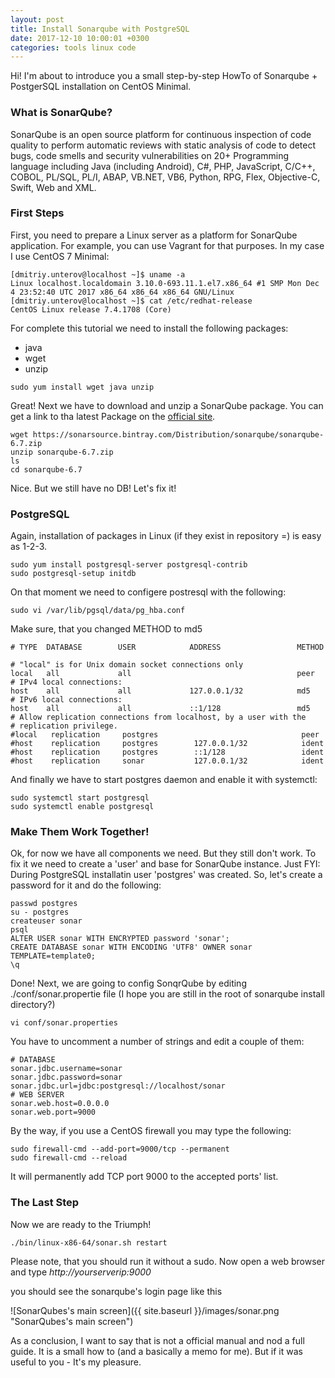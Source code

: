 ```yaml
---
layout: post
title: Install Sonarqube with PostgreSQL
date: 2017-12-10 10:00:01 +0300
categories: tools linux code
---
```


Hi! I'm about to introduce you a small step-by-step HowTo of Sonarqube + PostgerSQL installation on CentOS Minimal.

### What is SonarQube?

SonarQube is an open source platform for continuous inspection of code quality to perform automatic reviews with static analysis of code to detect bugs, code smells and security vulnerabilities on 20+ Programming language including Java (including Android), C#, PHP, JavaScript, C/C++, COBOL, PL/SQL, PL/I, ABAP, VB.NET, VB6, Python, RPG, Flex, Objective-C, Swift, Web and XML.

### First Steps

First, you need to prepare a Linux server as a platform for SonarQube application. For example, you can use Vagrant for that purposes. In my case I use CentOS 7 Minimal:
```
[dmitriy.unterov@localhost ~]$ uname -a
Linux localhost.localdomain 3.10.0-693.11.1.el7.x86_64 #1 SMP Mon Dec 4 23:52:40 UTC 2017 x86_64 x86_64 x86_64 GNU/Linux
[dmitriy.unterov@localhost ~]$ cat /etc/redhat-release
CentOS Linux release 7.4.1708 (Core)
```
For complete this tutorial we need to install the following packages:
* java
* wget
* unzip

```
sudo yum install wget java unzip
```
Great! Next we have to download and unzip a SonarQube package. You can get a link to tha latest Package on the [official site](https://www.sonarqube.org/).
```
wget https://sonarsource.bintray.com/Distribution/sonarqube/sonarqube-6.7.zip
unzip sonarqube-6.7.zip
ls
cd sonarqube-6.7
```
Nice. But we still have no DB! Let's fix it!

### PostgreSQL

Again, installation of packages in Linux (if they exist in repository =) is easy as 1-2-3.
```
sudo yum install postgresql-server postgresql-contrib
sudo postgresql-setup initdb
```
On that moment we need to configere postresql with the following:
```
sudo vi /var/lib/pgsql/data/pg_hba.conf
```
Make sure, that you changed METHOD to md5
```
# TYPE  DATABASE        USER            ADDRESS                 METHOD

# "local" is for Unix domain socket connections only
local   all             all                                     peer
# IPv4 local connections:
host    all             all             127.0.0.1/32            md5
# IPv6 local connections:
host    all             all             ::1/128                 md5
# Allow replication connections from localhost, by a user with the
# replication privilege.
#local   replication     postgres                                peer
#host    replication     postgres        127.0.0.1/32            ident
#host    replication     postgres        ::1/128                 ident
#host    replication     sonar           127.0.0.1/32            ident
```
And finally we have to start postgres daemon and enable it with systemctl:
```
sudo systemctl start postgresql
sudo systemctl enable postgresql
```

### Make Them Work Together!

Ok, for now we have all components we need. But they still don't work. 
To fix it we need to create a 'user' and base for SonarQube instance.
Just FYI: During PostgreSQL installatin user 'postgres' was created. So, let's create a password for it and do the following:
```
passwd postgres
su - postgres
createuser sonar
psql
ALTER USER sonar WITH ENCRYPTED password 'sonar';
CREATE DATABASE sonar WITH ENCODING 'UTF8' OWNER sonar TEMPLATE=template0;
\q
```
Done! Next, we are going to config SonqrQube by editing ./conf/sonar.propertie file (I hope you are still in the root of sonarqube install directory?)
```
vi conf/sonar.properties
```
You have to uncomment a number of strings and edit a couple of them:
```
# DATABASE
sonar.jdbc.username=sonar
sonar.jdbc.password=sonar
sonar.jdbc.url=jdbc:postgresql://localhost/sonar
# WEB SERVER
sonar.web.host=0.0.0.0
sonar.web.port=9000
```
By the way, if you use a CentOS firewall you may type the following:
```
sudo firewall-cmd --add-port=9000/tcp --permanent
sudo firewall-cmd --reload
```
It will permanently add TCP port 9000 to the accepted ports' list.

### The Last Step

Now we are ready to the Triumph!
```
./bin/linux-x86-64/sonar.sh restart
```
Please note, that you should run it without a sudo.
Now open a web browser and type *http://yourserverip:9000*

you should see the sonarqube's login page like this

![SonarQubes's main screen]({{ site.baseurl }}/images/sonar.png "SonarQubes's main screen")

As a conclusion, I want to say that is not a official manual and nod a full guide. It is a small how to (and a basically a memo for me). But if it was useful to you - It's my pleasure. 
